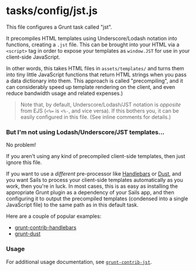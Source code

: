 # tasks/config/jst.js


This file configures a Grunt task called "jst".

It precompiles HTML templates using Underscore/Lodash notation into functions, creating a `.jst` file.  This can be brought into your HTML via a `<script>` tag in order to expose your templates as `window.JST` for use in your client-side JavaScript.

In other words, this takes HTML files in `assets/templates/` and turns them into tiny little JavaScript functions that return HTML strings when you pass a data dictionary into them.  This approach is called "precompiling", and it can considerably speed up template rendering on the client, and even reduce bandwidth usage and related expenses.)

> Note that, by default, Underscore/Lodash/JST notation is _opposite_ from EJS (`<%=` is `<%-`, and vice versa).
> If this bothers you, it can be easily configured in this file. (See inline comments for details.)

### But I'm not using Lodash/Underscore/JST templates...

No problem!

If you aren't using any kind of precompiled client-side templates, then just ignore this file.

If you want to use a _different_ pre-processor like [Handlebars](http://handlebarsjs.com/) or [Dust](http://www.dustjs.com/), and you want Sails to process your client-side templates automatically as you work, then you're in luck.  In most cases, this is as easy as installing the appropriate Grunt plugin as a dependency of your Sails app, and then configuring it to output the precompiled templates (condensed into a single JavaScript file) to the same path as in this default task.

Here are a couple of popular examples:

+ [grunt-contrib-handlebars](https://www.npmjs.com/package/grunt-contrib-handlebars)
+ [grunt-dust](https://www.npmjs.com/package/grunt-dust)


### Usage

For additional usage documentation, see [`grunt-contrib-jst`](https://www.npmjs.com/package/grunt-contrib-jst).



<docmeta name="displayName" value="jst.js">

